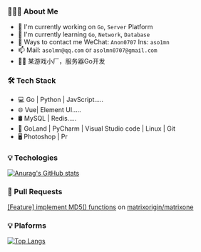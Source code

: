 ### 👨🏻‍💻 About Me
- 🔭 I'm currently working on `Go`, `Server` Platform
- 🌱 I'm currently learning `Go`, `Network`, `Database`
- 💬 Ways to contact me WeChat: `Anon0707` Ins: `aso1mn`
- 📫 Mail: `asolmn@qq.com` or `asolmn0707@gmail.com`
- 🧑‍💼  某游戏小厂，服务器Go开发

### 🛠 Tech Stack
- 💻 Go | Python | JavScript.....
- 🌐 Vue| Element UI..... 
- 🛢 MySQL | Redis.....
- 🔧 GoLand | PyCharm | Visual Studio code | Linux | Git
- 🖥 Photoshop | Pr



### 💡 Techologies
[![Anurag's GitHub stats](https://github-readme-stats.vercel.app/api?username=asolmn&show_icons=true&theme=flag-india&count_private=true&hide=stars)](https://github.com/anuraghazra/github-readme-stats) 

### 📝 Pull Requests
[[Feature] implement MD5() functions](https://github.com/matrixorigin/matrixone/pull/15584) on [matrixorigin/matrixone](https://github.com/matrixorigin/matrixone)

### 💡 Plaforms
[![Top Langs](https://github-readme-stats.vercel.app/api/top-langs/?username=asolmn&layout=compact&theme=flag-india)](https://github.com/devSouvik/github-readme-stats)


<!--
[![Top Langs](https://github-readme-stats.vercel.app/api/top-langs/?username=asolmn)](https://github.com/anuraghazra/github-readme-stats)
-->
